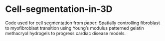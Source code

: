 # Cell-segmentation-in-3D
Code used for cell segmentation from paper: Spatially controlling fibroblast to myofibroblast transition using Young’s modulus patterned gelatin methacryol hydrogels to progress cardiac disease models.  
